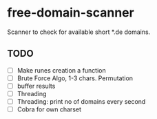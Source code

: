 # free-domain-scanner

Scanner to check for available short *.de domains.

## TODO

- [ ] Make runes creation a function
- [ ] Brute Force Algo, 1-3 chars. Permutation
- [ ] buffer results
- [ ] Threading
- [ ] Threading: print no of domains every second
- [ ] Cobra for own charset
